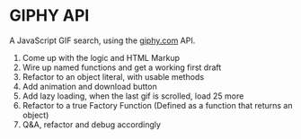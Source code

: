 
# GIPHY API

A JavaScript GIF search, using the [giphy.com](giphy.com) API. 

1. Come up with the logic and HTML Markup
2. Wire up named functions and get a working first draft
3. Refactor to an object literal, with usable methods
4. Add animation and download button
5. Add lazy loading, when the last gif is scrolled, load 25 more
6. Refactor to a true Factory Function (Defined as a function that returns an object)
7. Q&A, refactor and debug accordingly